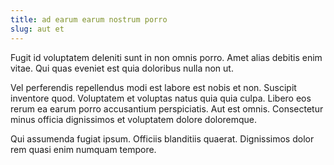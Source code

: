 ```yaml
---
title: ad earum earum nostrum porro
slug: aut et
---
```


Fugit id voluptatem deleniti sunt in non omnis porro. Amet alias debitis enim vitae. Qui quas eveniet est quia doloribus nulla non ut.

Vel perferendis repellendus modi est labore est nobis et non. Suscipit inventore quod. Voluptatem et voluptas natus quia quia culpa. Libero eos rerum ea earum porro accusantium perspiciatis. Aut est omnis. Consectetur minus officia dignissimos et voluptatem dolore doloremque.

Qui assumenda fugiat ipsum. Officiis blanditiis quaerat. Dignissimos dolor rem quasi enim numquam tempore.

